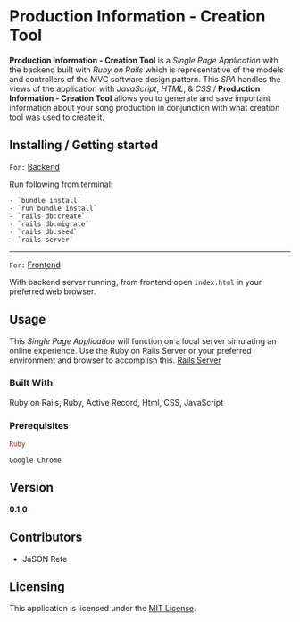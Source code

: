 # Production Information - Creation Tool

**Production Information - Creation Tool** is a _Single Page Application_ with the backend built with _Ruby on Rails_ which is representative of the models and controllers of the MVC software design pattern. This _SPA_ handles the views of the application with _JavaScript_, _HTML_, & _CSS_./ **Production Information - Creation Tool** allows you to generate and save important information about your song production in conjunction with what creation tool was used to create it.

## Installing / Getting started

`For:` [Backend](https://github.com/JSONRete/pict_backend_api)

Run following from terminal:
```
- `bundle install`
- `run bundle install`
- `rails db:create`
- `rails db:migrate`
- `rails db:seed`
- `rails server`
```
---

`For:` [Frontend](https://github.com/JSONRete/pict_frontend)

With backend server running, from frontend open `index.html` in your preferred web browser. 

## Usage

This _Single Page Application_ will function on a local server simulating an online experience. Use the Ruby on Rails Server or your preferred environment and browser to accomplish this.
[Rails Server](https://guides.rubyonrails.org/getting_started.html)

### Built With

Ruby on Rails, Ruby, Active Record, Html, CSS, JavaScript

### Prerequisites
```ruby
Ruby
```
```google chrome
Google Chrome
```

## Version

**0.1.0**

## Contributors

- JaSON Rete

## Licensing

This application is licensed under the [MIT License](LICENSE).